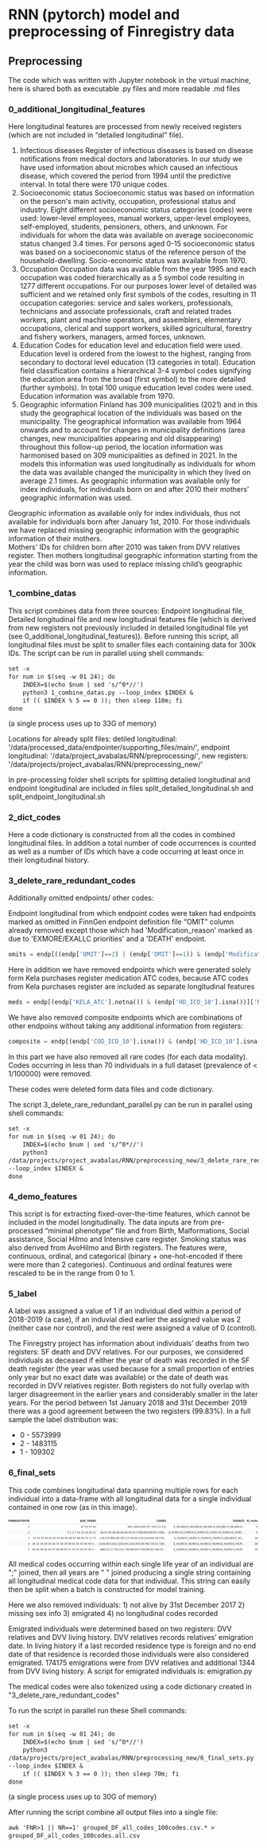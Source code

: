 # RNN (pytorch) model and preprocessing of Finregistry data

## Preprocessing

The code which was written with Jupyter notebook in the virtual machine, here is shared both as executable .py files and more readable .md files 

### 0_additional_longitudinal_features

Here longitudinal features are processed from newly received registers (which are not included in “detailed longitudinal” file).
1. Infectious diseases
Register of infectious diseases is based on disease notifications from medical doctors and laboratories. In our study we have used information about microbes which caused an infectious disease, which covered the period from 1994 until the predictive interval. In total there were 170 unique codes.   
2. Socioeconomic status
Socioeconomic status was based on information on the person's main activity, occupation, professional status and industry. Eight different socioeconomic status categories (codes) were used: lower-level employees, manual workers, upper-level employees, self-employed, students, pensioners, others, and unknown. For individuals for whom the data was available on average socioeconomic status changed 3.4 times. For persons aged 0-15 socioeconomic status was based on a socioeconomic status of the reference person of the household-dwelling. Socio-economic status was available from 1970. 
3. Occupation
Occupation data was available from the year 1995 and each occupation was coded hierarchically as a 5 symbol code resulting in 1277 different occupations. For our purposes lower level of detailed was sufficient and we retained only first symbols of the codes, resulting in 11 occupation categories: service and sales workers, professionals, technicians and associate professionals, craft and related trades workers, plant and machine operators, and assemblers, elementary occupations, clerical and support workers, skilled agricultural, forestry and fishery workers, managers, armed forces, unknown.
4. Education
Codes for education level and education field were used. Education level is ordered from the lowest to the highest, ranging from secondary to doctoral level education (13 categories in total). Education field classification contains a hierarchical 3-4 symbol codes signifying the education area from the broad (first symbol) to the more detailed (further symbols). In total 100 unique education level codes were used. Education information was available from 1970.
5. Geographic information
Finland has 309 municipalities (2021) and in this study the geographical location of the individuals was based on the municipality. The geographical information was available from 1964 onwards and to account for changes in municipality definitions (area changes, new municipalities appearing and old disappearing) throughout this follow-up period, the location information was harmonised based on 309 municipalities as defined in 2021. In the models this information was used longitudinally as individuals for whom the data was available changed the municipality in which they lived on average 2.1 times. As geographic information was available only for index individuals, for individuals born on and after 2010 their mothers’ geographic information was used.

Geographic information as available only for index individuals, thus not available for individuals born after January 1st, 2010. For those individuals we have replaced missing geographic information with the geographic information of their mothers.  
Mothers' IDs for children born after 2010 was taken from DVV relatives register. Then mothers longitudinal geographic information starting from the year the child was born was used to replace missing child’s geographic information.


### 1_combine_datas

This script combines data from three sources: Endpoint longitudinal file, Detailed longitudinal file and new longitudinal features file (which is derived from new registers not previously included in detailed longitudinal file yet (see 0_additional_longitudinal_features)). Before running this script, all longitudinal files must be split to smaller files each containing data for 300k IDs. The script can be run in parallel using shell commands:

```console
set -x
for num in $(seq -w 01 24); do
	INDEX=$(echo $num | sed 's/^0*//')
	python3 1_combine_datas.py --loop_index $INDEX &
	if (( $INDEX % 5 == 0 )); then sleep 110m; fi
done
```

(a single process uses up to 33G of memory)

Locations for already split files: 
detiled longitudinal: '/data/processed_data/endpointer/supporting_files/main/',
endpoint longitudinal: '/data/project_avabalas/RNN/preprocessing/',
new registers: '/data/projects/project_avabalas/RNN/preprocessing_new/'

In pre-processing folder shell scripts for splitting detailed longitudinal and endpoint longitudinal are included in files split_detailed_longitudinal.sh and split_endpoint_longitudinal.sh



### 2_dict_codes

Here a code dictionary is constructed from all the codes in combined longitudinal files. In addition a total number of code occurrences is counted as well as a number of IDs which have a code occurring at least once in their longitudinal history. 

### 3_delete_rare_redundant_codes

Additionally omitted endpoints/ other codes: 

Endpoint longitudinal from which endpoint codes were taken had endpoints marked as omitted in FinnGen endpoint definition file “OMIT” column already removed except those which had 'Modification_reason' marked as due to 'EXMORE/EXALLC priorities' and a 'DEATH' endpoint.

```python
omits = endp[((endp['OMIT']==2) | (endp['OMIT']==1)) & (endp['Modification_reason']!='EXMORE/EXALLC priorities') & (endp['NAME']!='DEATH')]['NAME'].unique()
```
Here in addition we have removed endpoints which were generated solely form Kela purchases register medication ATC codes, because ATC codes from Kela purchases register are included as separate longitudinal features

```python
meds = endp[(endp['KELA_ATC'].notna()) & (endp['HD_ICD_10'].isna())]['NAME'].unique()
```
We have also removed composite endpoints which are combinations of other endpoins without taking any additional information from registers: 

```python
composite = endp[(endp['COD_ICD_10'].isna()) & (endp['HD_ICD_10'].isna()) & (endp['HD_ICD_10'].isna()) & (endp['CANC_TOPO'].isna()) & (endp['KELA_ATC'].isna()) & (endp['KELA_REIMB'].isna()) & (endp['OPER_NOM'].isna()) & ~(endp['NAME'].str.contains('#_This_follow'))]['NAME'].unique()
```
In this part we have also removed all rare codes (for each data modality). Codes occurring in less than 70 individuals in a full dataset (prevalence of < 1/100000) were removed.

These codes were deleted form data files and code dictionary. 

The script 3_delete_rare_redundant_parallel.py can be run in parallel using shell commands:

```console
set -x
for num in $(seq -w 01 24); do
	INDEX=$(echo $num | sed 's/^0*//')
	python3 /data/projects/project_avabalas/RNN/preprocessing_new/3_delete_rare_redundant_parallel.py --loop_index $INDEX &
done
```


### 4_demo_features

This script is for extracting fixed-over-the-time features, which cannot be included in the model longitudinally. The data inputs are from pre-processed “minimal phenotype” file and from Birth, Malformations, Social assistance, Social Hilmo and Intensive care register. Smoking status was also derived from AvoHilmo and Birth registers. The features were, continuous, ordinal, and categorical (binary + one-hot-encoded if there were more than 2 categories). Continuous and ordinal features were rescaled to be in the range from 0 to 1. 

### 5_label

A label was assigned a value of 1 if an individual died within a period of 2018-2019 (a case), if an induvial died earlier the assigned value was 2 (neither case nor control), and the rest were assigned a value of 0 (control).

The Finregstry project has information about individuals’ deaths from two registers: SF death and DVV relatives. For our purposes, we considered individuals as deceased if either the year of death was recorded in the SF death register (the year was used because for a small proportion of entries only year but no exact date was available) or the date of death was recorded in DVV relatives register. Both registers do not fully overlap with larger disagreement in the earlier years and considerably smaller in the later years. For the period between 1st January 2018 and 31st December 2019 there was a good agreement between the two registers (99.83%).
In a full sample the label distribution was: 
* 0 - 5573999
* 2 - 1483115
* 1 - 109302


### 6_final_sets

This code combines longitudinal data spanning multiple rows for each individual into a data-frame with all longitudinal data for a single individual contained in one row (as in this image).

![alt text](dummy_DF.png "Example of final dataframe")

All medical codes occurring within each single life year of an individual are ";" joined, then all years are " " joined producing a single string containing all longitudinal medical code data for that individual. This string can easily then be split when a batch is constructed for model training.

Here we also removed individuals: 1) not alive by 31st December 2017 2) missing sex info 3) emigrated 4) no longitudinal codes recorded

Emigrated individuals were determined based on two registers: DVV relatives and DVV living history. DVV relatives records relatives’ emigration date. In living history if a last recorded residence type is foreign and no end date of that residence is recorded those individuals were also considered emigrated.  174175 emigrations were from DVV relatives and additional 1344 from DVV living history. A script for emigrated individuals is: emigration.py

The medical codes were also tokenized using a code dictionary created in "3_delete_rare_redundant_codes"

To run the script in parallel run these Shell commands: 

```console
set -x
for num in $(seq -w 01 24); do
	INDEX=$(echo $num | sed 's/^0*//')
	python3 /data/projects/project_avabalas/RNN/preprocessing_new/6_final_sets.py --loop_index $INDEX &
	if (( $INDEX % 3 == 0 )); then sleep 70m; fi
done
```

(a single process uses up to 30G of memory)

After running the script combine all output files into a single file: 

```console
awk 'FNR>1 || NR==1' grouped_DF_all_codes_100codes.csv.* > grouped_DF_all_codes_100codes.all.csv
```
